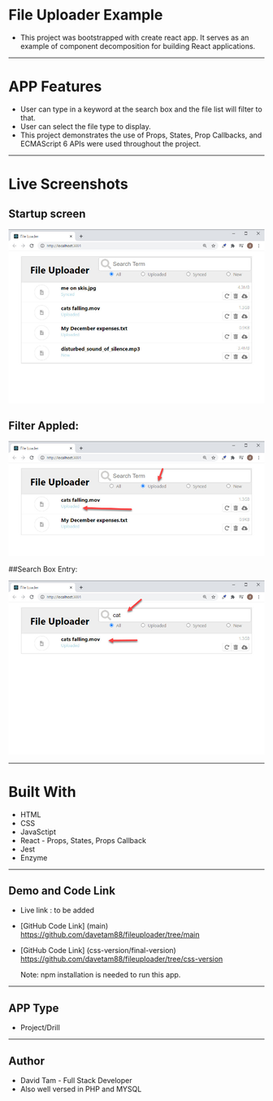 # File Uploader Example 
* This project was bootstrapped with create react app. It serves as an example of component decomposition for building React applications.

---
# APP Features
* User can type in a keyword at the search box and the file list will filter to that.
* User can select the file type to display.
* This project demonstrates the use of Props, States, Prop Callbacks, and ECMAScript 6 APIs were used throughout the project.

---
# Live Screenshots

## Startup screen 

![close-up-1](images/md_pic1.jpg)

## Filter Appled:

![close-up-1](images/md_pic2.jpg)

##Search Box Entry:

![close-up-1](images/md_pic3.jpg)


---
# Built With
* HTML
* CSS
* JavaSctipt
* React - Props, States, Props Callback
* Jest
* Enzyme 

---
## Demo and Code Link

- Live link : to be added
- [GitHub Code Link] (main) https://github.com/davetam88/fileuploader/tree/main
- [GitHub Code Link] (css-version/final-version) https://github.com/davetam88/fileuploader/tree/css-version

  Note: npm installation is needed to run this app.

---
## APP Type
* Project/Drill

---
## Author
* David Tam - Full Stack Developer
* Also well versed in PHP and MYSQL
